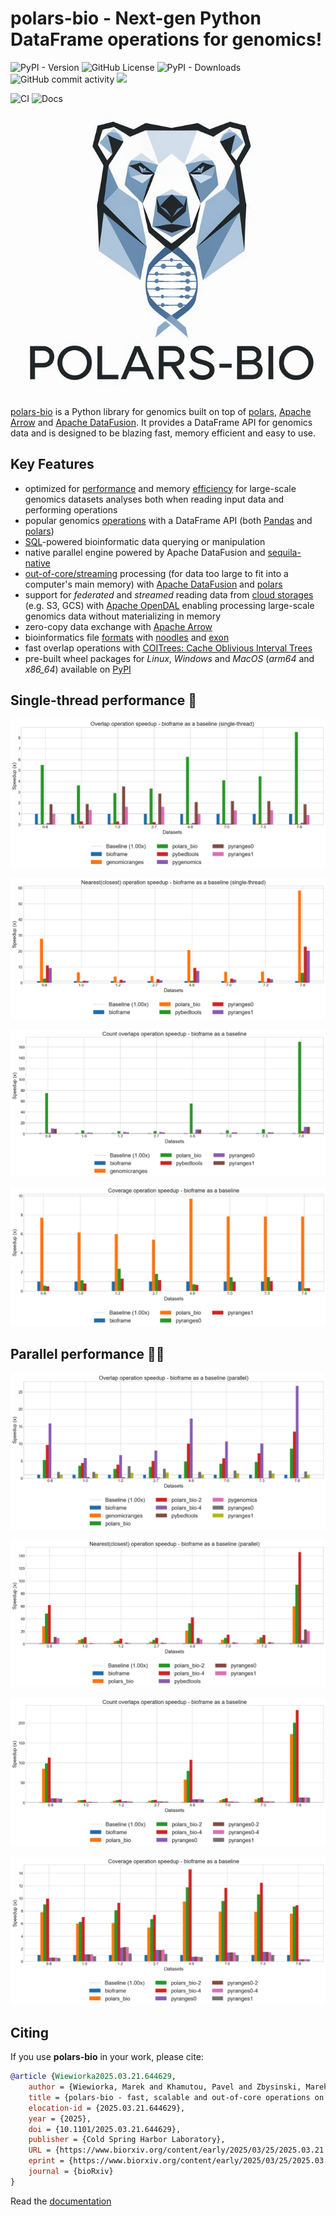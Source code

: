 # polars-bio - Next-gen Python DataFrame operations for genomics!
![PyPI - Version](https://img.shields.io/pypi/v/polars-bio)
![GitHub License](https://img.shields.io/github/license/biodatageeks/polars-bio)
![PyPI - Downloads](https://img.shields.io/pypi/dm/polars-bio)
![GitHub commit activity](https://img.shields.io/github/commit-activity/m/biodatageeks/polars-bio)
[![](https://dcbadge.limes.pink/api/server/https://discord.gg/bpxQ4Yxhk5?style=flat)](https://discord.gg/bpxQ4Yxhk5)

![CI](https://github.com/biodatageeks/polars-bio/actions/workflows/publish_to_pypi.yml/badge.svg?branch=master)
![Docs](https://github.com/biodatageeks/polars-bio/actions/workflows/publish_documentation.yml/badge.svg?branch=master)
![logo](docs/assets/logo-large.png)




[polars-bio](https://pypi.org/project/polars-bio/) is a Python library for genomics built on top of [polars](https://pola.rs/), [Apache Arrow](https://arrow.apache.org/) and [Apache DataFusion](https://datafusion.apache.org/).
It provides a DataFrame API for genomics data and is designed to be blazing fast, memory efficient and easy to use.

## Key Features
* optimized for [performance](https://biodatageeks.org/polars-bio/performance/) and memory [efficiency](https://biodatageeks.org/polars-bio/performance/#memory-characteristics) for large-scale genomics datasets analyses both when reading input data and performing operations
* popular genomics [operations](https://biodatageeks.org/polars-bio/features/#genomic-ranges-operations) with a DataFrame API (both [Pandas](https://pandas.pydata.org/) and [polars](https://pola.rs/))
* [SQL](https://biodatageeks.org/polars-bio/features/#sql-powered-data-processing)-powered bioinformatic data querying or manipulation
* native parallel engine powered by Apache DataFusion and [sequila-native](https://github.com/biodatageeks/sequila-native)
* [out-of-core/streaming](https://biodatageeks.org/polars-bio/features/#streaming) processing (for data too large to fit into a computer's main memory)  with [Apache DataFusion](https://datafusion.apache.org/) and [polars](https://pola.rs/)
* support for *federated* and *streamed* reading data from [cloud storages](https://biodatageeks.org/polars-bio/features/#cloud-storage) (e.g. S3, GCS) with [Apache OpenDAL](https://github.com/apache/opendal) enabling processing large-scale genomics data without materializing in memory
* zero-copy data exchange with [Apache Arrow](https://arrow.apache.org/)
* bioinformatics file [formats](https://biodatageeks.org/polars-bio/features/#file-formats-support) with [noodles](https://github.com/zaeleus/noodles) and [exon](https://github.com/wheretrue/exon)
* fast overlap operations with [COITrees: Cache Oblivious Interval Trees](https://github.com/dcjones/coitrees)
* pre-built wheel packages for *Linux*, *Windows* and *MacOS* (*arm64* and *x86_64*) available on [PyPI](https://pypi.org/project/polars-bio/#files)

## Single-thread performance 🏃‍
![overlap-single.png](docs/assets/overlap-single.png)

![overlap-single.png](docs/assets/nearest-single.png)

![count-overlaps-single.png](docs/assets/count-overlaps-single.png)

![coverage-single.png](docs/assets/coverage-single.png)

## Parallel performance 🏃‍🏃‍
![overlap-parallel.png](docs/assets/overlap-parallel.png)

![overlap-parallel.png](docs/assets/nearest-parallel.png)

![count-overlaps-parallel.png](docs/assets/count-overlaps-parallel.png)

![coverage-parallel.png](docs/assets/coverage-parallel.png)


## Citing

If you use **polars-bio** in your work, please cite:

```bibtex
@article {Wiewiorka2025.03.21.644629,
	author = {Wiewiorka, Marek and Khamutou, Pavel and Zbysinski, Marek and Gambin, Tomasz},
	title = {polars-bio - fast, scalable and out-of-core operations on large genomic interval datasets},
	elocation-id = {2025.03.21.644629},
	year = {2025},
	doi = {10.1101/2025.03.21.644629},
	publisher = {Cold Spring Harbor Laboratory},
	URL = {https://www.biorxiv.org/content/early/2025/03/25/2025.03.21.644629},
	eprint = {https://www.biorxiv.org/content/early/2025/03/25/2025.03.21.644629.full.pdf},
	journal = {bioRxiv}
}
```

Read the [documentation](https://biodatageeks.github.io/polars-bio/)